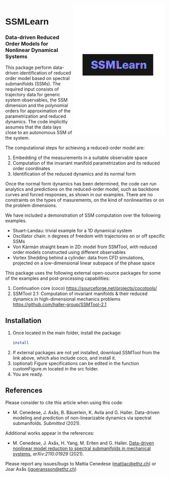 <img src="docs/images/logo.pdf" width="290" align="right">

<h1 style="font-family:Helvetica;" align="left">
    SSMLearn
</h1>

### Data-driven Reduced Order Models for Nonlinear Dynamical Systems

This package perform data-driven identification of reduced order model based on spectral submanifolds (SSMs). The required input consists of trajectory data for generic system observables, the SSM dimension and the polynomial orders for approximation of the parametrization and reduced dynamics. The code implicitly assumes that the data lays close to an autonomous SSM of the system.

The computational steps for achieving a reduced-order model are:

1. Embedding of the measurements in a suitable observable space
2. Computation of the invariant manifold parametrization and its reduced order coordinates
3. Identification of the reduced dynamics and its normal form

Once the normal form dynamics has been determined, the code can run analytics and predictions on the reduced-order model, such as backbone curves and forced responses, as shown in our examples. There are no constraints on the types of masurements, on the kind of nonlinearities or on the problem dimensions.

We have included a demonstration of SSM computation over the following examples.

- Stuart-Landau: trivial example for a 1D dynamical system
- Oscillator chain: n degrees of freedom with trajectories on or off specific SSMs
- Von Kármán straight beam in 2D: model from SSMTool, with reduced order models constructed using different observables
- Vortex Shedding behind a cylinder: data from CFD simulations, projected on a low-dimensional linear subspace of the phase space

This package uses the following external open-source packages for some of the examples and post-processing capabilities:

1. Continuation core (coco) https://sourceforge.net/projects/cocotools/
2. SSMTool 2.1: Computation of invariant manifolds & their reduced dynamics in high-dimensional mechanics problems https://github.com/haller-group/SSMTool-2.1

## Installation
1. Once located in the main folder, install the package:  
    ```sh
    install
    ```
2. If external packages are not yet installed, download SSMTool from the link above, which also include coco, and install it. 
3. (optional) Figure specifications can be edited in the function customFigure.m located in the src folder.
4. You are ready.

## References
Please consider to cite this article when using this code:

- M. Cenedese, J. Axås, B. Bäuerlein, K. Avila and G. Haller. Data-driven modeling and prediction of non-linearizable dynamics via spectral submanifolds. *Submitted* (2021).

Additional works appear in the references:

- M. Cenedese, J. Axås, H. Yang, M. Eriten and G. Haller. [Data-driven nonlinear model reduction to spectral submanifolds in mechanical systems](https://arxiv.org/pdf/2110.01929.pdf),  *arXiv:2110.01929* (2021). 

Please report any issues/bugs to Mattia Cenedese (mattiac@ethz.ch) or Joar Axås (jgoeransson@ethz.ch)
